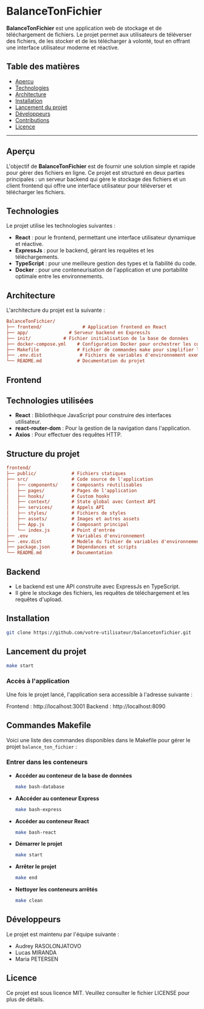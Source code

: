# BalanceTonFichier

**BalanceTonFichier** est une application web de stockage et de téléchargement de fichiers. Le projet permet aux utilisateurs de téléverser des fichiers, de les stocker et de les télécharger à volonté, tout en offrant une interface utilisateur moderne et réactive.

## Table des matières

- [Aperçu](#aperçu)
- [Technologies](#technologies)
- [Architecture](#architecture)
- [Installation](#installation)
- [Lancement du projet](#lancement-du-projet)
- [Développeurs](#développeurs)
- [Contributions](#contributions)
- [Licence](#licence)

---

## Aperçu

L'objectif de **BalanceTonFichier** est de fournir une solution simple et rapide pour gérer des fichiers en ligne. Ce projet est structuré en deux parties principales : un serveur backend qui gère le stockage des fichiers et un client frontend qui offre une interface utilisateur pour téléverser et télécharger les fichiers.

## Technologies

Le projet utilise les technologies suivantes :

- **React** : pour le frontend, permettant une interface utilisateur dynamique et réactive.
- **ExpressJs** : pour le backend, gérant les requêtes et les téléchargements.
- **TypeScript** : pour une meilleure gestion des types et la fiabilité du code.
- **Docker** : pour une conteneurisation de l'application et une portabilité optimale entre les environnements.

## Architecture

L'architecture du projet est la suivante :

```ini
BalanceTonFichier/
├── frontend/               # Application frontend en React
├── app/               # Serveur backend en ExpressJs
├── init/            # Fichier initialisation de la base de données
├── docker-compose.yml    # Configuration Docker pour orchestrer les conteneurs
├── Makefile              # Fichier de commandes make pour simplifier les opérations
├── .env.dist              # Fichiers de variables d'environnement exemple
└── README.md             # Documentation du projet
```

## Frontend

## Technologies utilisées

- **React** : Bibliothèque JavaScript pour construire des interfaces utilisateur.
- **react-router-dom** : Pour la gestion de la navigation dans l'application.
- **Axios** : Pour effectuer des requêtes HTTP.

## Structure du projet

```ini
frontend/
├── public/             # Fichiers statiques
├── src/                # Code source de l'application
│   ├── components/     # Composants réutilisables
│   ├── pages/          # Pages de l'application
│   ├── hooks/          # Custom hooks
│   ├── context/        # State global avec Context API
│   ├── services/       # Appels API
│   ├── styles/         # Fichiers de styles
│   ├── assets/         # Images et autres assets
│   ├── App.js          # Composant principal
│   └── index.js        # Point d'entrée
├── .env                # Variables d'environnement
├── .env.dist           # Modèle du fichier de variables d'environnement
├── package.json        # Dépendances et scripts
└── README.md           # Documentation
```

## Backend

- Le backend est une API construite avec ExpressJs en TypeScript.
- Il gère le stockage des fichiers, les requêtes de téléchargement et les requêtes d'upload.

## Installation

```bash
git clone https://github.com/votre-utilisateur/balancetonfichier.git
```

## Lancement du projet

```sh
make start
```

### Accès à l'application

Une fois le projet lancé, l'application sera accessible à l'adresse suivante :

Frontend : http://localhost:3001
Backend : http://localhost:8090

## Commandes Makefile

Voici une liste des commandes disponibles dans le Makefile pour gérer le projet `balance_ton_fichier` :

### Entrer dans les conteneurs

- **Accéder au conteneur de la base de données**  
  ```bash
  make bash-database


- **AAccéder au conteneur Express**  
  ```bash
  make bash-express


- **Accéder au conteneur React**  
  ```bash
  make bash-react


- **Démarrer le projet**  
  ```bash
  make start


- **Arrêter le projet**  
  ```bash
  make end

- **Nettoyer les conteneurs arrêtés**  
  ```bash
  make clean

## Développeurs

Le projet est maintenu par l'équipe suivante :

- Audrey RASOLONJATOVO
- Lucas MIRANDA
- Maria PETERSEN

## Licence

Ce projet est sous licence MIT. Veuillez consulter le fichier LICENSE pour plus de détails.
